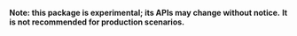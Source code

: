 **Note: this package is experimental; its APIs may change without notice.**
**It is not recommended for production scenarios.**
